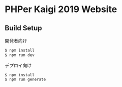# PHPer Kaigi 2019 Website


## Build Setup

開発者向け

``` bash
$ npm install
$ npm run dev
```

デプロイ向け

```
$ npm install
$ npm run generate
```

